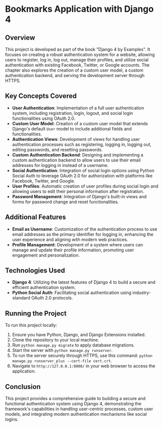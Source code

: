 # Bookmarks Application with Django 4

## Overview

This project is developed as part of the book "Django 4 by Examples". It focuses on creating a robust authentication system for a website, allowing users to register, log in, log out, manage their profiles, and utilize social authentication with existing Facebook, Twitter, or Google accounts. The chapter also explores the creation of a custom user model, a custom authentication backend, and serving the development server through HTTPS.

## Key Concepts Covered

- **User Authentication**: Implementation of a full user authentication system, including registration, login, logout, and social login functionalities using OAuth 2.0.
- **Custom User Model**: Creation of a custom user model that extends Django's default `User` model to include additional fields and functionalities.
- **Authentication Views**: Development of views for handling user authentication processes such as registering, logging in, logging out, editing passwords, and resetting passwords.
- **Custom Authentication Backend**: Designing and implementing a custom authentication backend to allow users to use their email addresses for logging in instead of a username.
- **Social Authentication**: Integration of social login options using Python Social Auth to leverage OAuth 2.0 for authorization with platforms like Facebook, Twitter, and Google.
- **User Profiles**: Automatic creation of user profiles during social login and allowing users to edit their personal information after registration.
- **Password Management**: Integration of Django's built-in views and forms for password change and reset functionalities.

## Additional Features

- **Email as Username**: Customization of the authentication process to use email addresses as the primary identifier for logging in, enhancing the user experience and aligning with modern web practices.
- **Profile Management**: Development of a system where users can manage and update their profile information, promoting user engagement and personalization.

## Technologies Used

- **Django 4**: Utilizing the latest features of Django 4 to build a secure and efficient authentication system.
- **Python Social Auth**: Facilitating social authentication using industry-standard OAuth 2.0 protocols.

## Running the Project

To run this project locally:

1. Ensure you have Python, Django, and Django Extensions installed.
2. Clone the repository to your local machine.
3. Run `python manage.py migrate` to apply database migrations.
4. Start the server with `python manage.py runserver`.
5. To run the server securely through HTTPS, use this command: `python manage.py runserver_plus --cert-file cert.crt`.
6. Navigate to `http://127.0.0.1:8000/` in your web browser to access the application.

## Conclusion

This project provides a comprehensive guide to building a secure and functional authentication system using Django 4, demonstrating the framework's capabilities in handling user-centric processes, custom user models, and integrating modern authentication mechanisms like social logins.
